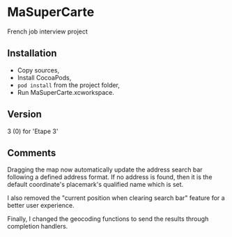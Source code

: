# MaSuperCarte
French job interview project

## Installation
- Copy sources,
- Install CocoaPods,
- `pod install` from the project folder,
- Run MaSuperCarte.xcworkspace.

## Version
3 (0) for 'Etape 3'

## Comments
Dragging the map now automatically update the address search bar following a defined address format.
If no address is found, then it is the default coordinate's placemark's qualified name which is set.

I also removed the "current position when clearing search bar" feature for a better user experience.

Finally, I changed the geocoding functions to send the results through completion handlers.
